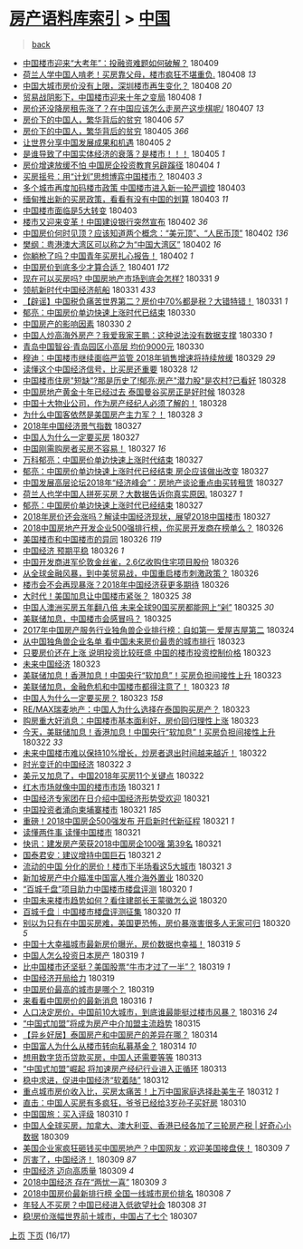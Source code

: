 [房产语料库索引](../../README.md)  > [中国](中国.md)
====
> [back](../README.md)

- [中国楼市迎来“大考年”：投融资难题如何破解？](http://jkwz.applinzi.com/ittc/7089919074698265610.html#%E4%B8%AD%E5%9B%BD%E6%A5%BC%E5%B8%82%E8%BF%8E%E6%9D%A5%E2%80%9C%E5%A4%A7%E8%80%83%E5%B9%B4%E2%80%9D%EF%BC%9A%E6%8A%95%E8%9E%8D%E8%B5%84%E9%9A%BE%E9%A2%98%E5%A6%82%E4%BD%95%E7%A0%B4%E8%A7%A3%EF%BC%9F) 180409  
- [荷兰人学中国人啃老！买房靠父母，楼市疯狂不堪重负.](http://jkwz.applinzi.com/ittc/7089557763997041670.html#%E8%8D%B7%E5%85%B0%E4%BA%BA%E5%AD%A6%E4%B8%AD%E5%9B%BD%E4%BA%BA%E5%95%83%E8%80%81%EF%BC%81%E4%B9%B0%E6%88%BF%E9%9D%A0%E7%88%B6%E6%AF%8D%EF%BC%8C%E6%A5%BC%E5%B8%82%E7%96%AF%E7%8B%82%E4%B8%8D%E5%A0%AA%E9%87%8D%E8%B4%9F.) 180408 *13* 
- [中国大城市房价没有上限，深圳楼市再生变化？](http://jkwz.applinzi.com/ittc/7089541379049128977.html#%E4%B8%AD%E5%9B%BD%E5%A4%A7%E5%9F%8E%E5%B8%82%E6%88%BF%E4%BB%B7%E6%B2%A1%E6%9C%89%E4%B8%8A%E9%99%90%EF%BC%8C%E6%B7%B1%E5%9C%B3%E6%A5%BC%E5%B8%82%E5%86%8D%E7%94%9F%E5%8F%98%E5%8C%96%EF%BC%9F) 180408 *20* 
- [贸易战阴影下，中国楼市迎来十年之变局](http://jkwz.applinzi.com/ittc/7089539915291558923.html#%E8%B4%B8%E6%98%93%E6%88%98%E9%98%B4%E5%BD%B1%E4%B8%8B%EF%BC%8C%E4%B8%AD%E5%9B%BD%E6%A5%BC%E5%B8%82%E8%BF%8E%E6%9D%A5%E5%8D%81%E5%B9%B4%E4%B9%8B%E5%8F%98%E5%B1%80) 180408 *1* 
- [房价还没降房租先涨了？在中国应该怎么走房产这步棋呢/](http://jkwz.applinzi.com/ittc/7089269792035046406.html#%E6%88%BF%E4%BB%B7%E8%BF%98%E6%B2%A1%E9%99%8D%E6%88%BF%E7%A7%9F%E5%85%88%E6%B6%A8%E4%BA%86%EF%BC%9F%E5%9C%A8%E4%B8%AD%E5%9B%BD%E5%BA%94%E8%AF%A5%E6%80%8E%E4%B9%88%E8%B5%B0%E6%88%BF%E4%BA%A7%E8%BF%99%E6%AD%A5%E6%A3%8B%E5%91%A2%2F) 180407 *13* 
- [房价下的中国人，繁华背后的贫穷](http://jkwz.applinzi.com/ittc/7088847398942278667.html#%E6%88%BF%E4%BB%B7%E4%B8%8B%E7%9A%84%E4%B8%AD%E5%9B%BD%E4%BA%BA%EF%BC%8C%E7%B9%81%E5%8D%8E%E8%83%8C%E5%90%8E%E7%9A%84%E8%B4%AB%E7%A9%B7) 180406 *57* 
- [房价下的中国人，繁华背后的贫穷](http://jkwz.applinzi.com/ittc/7088555035854373905.html#%E6%88%BF%E4%BB%B7%E4%B8%8B%E7%9A%84%E4%B8%AD%E5%9B%BD%E4%BA%BA%EF%BC%8C%E7%B9%81%E5%8D%8E%E8%83%8C%E5%90%8E%E7%9A%84%E8%B4%AB%E7%A9%B7) 180405 *366* 
- [让世界分享中国发展成果和机遇](http://jkwz.applinzi.com/ittc/7088552814295122951.html#%E8%AE%A9%E4%B8%96%E7%95%8C%E5%88%86%E4%BA%AB%E4%B8%AD%E5%9B%BD%E5%8F%91%E5%B1%95%E6%88%90%E6%9E%9C%E5%92%8C%E6%9C%BA%E9%81%87) 180405 *2* 
- [是谁导致了中国实体经济的衰落？是楼市！！！](http://jkwz.applinzi.com/ittc/7088459491928704016.html#%E6%98%AF%E8%B0%81%E5%AF%BC%E8%87%B4%E4%BA%86%E4%B8%AD%E5%9B%BD%E5%AE%9E%E4%BD%93%E7%BB%8F%E6%B5%8E%E7%9A%84%E8%A1%B0%E8%90%BD%EF%BC%9F%E6%98%AF%E6%A5%BC%E5%B8%82%EF%BC%81%EF%BC%81%EF%BC%81) 180405 *1* 
- [房价增速放缓不怕 中国房企投资教育另辟蹊径](http://jkwz.applinzi.com/ittc/7088134970440942598.html#%E6%88%BF%E4%BB%B7%E5%A2%9E%E9%80%9F%E6%94%BE%E7%BC%93%E4%B8%8D%E6%80%95+%E4%B8%AD%E5%9B%BD%E6%88%BF%E4%BC%81%E6%8A%95%E8%B5%84%E6%95%99%E8%82%B2%E5%8F%A6%E8%BE%9F%E8%B9%8A%E5%BE%84) 180404 *1* 
- [买房摇号：用“计划”思想博弈中国楼市？](http://jkwz.applinzi.com/ittc/7087823616697959441.html#%E4%B9%B0%E6%88%BF%E6%91%87%E5%8F%B7%EF%BC%9A%E7%94%A8%E2%80%9C%E8%AE%A1%E5%88%92%E2%80%9D%E6%80%9D%E6%83%B3%E5%8D%9A%E5%BC%88%E4%B8%AD%E5%9B%BD%E6%A5%BC%E5%B8%82%EF%BC%9F) 180403 *3* 
- [多个城市再度加码楼市政策 中国楼市进入新一轮严调控](http://jkwz.applinzi.com/ittc/7087694853788140560.html#%E5%A4%9A%E4%B8%AA%E5%9F%8E%E5%B8%82%E5%86%8D%E5%BA%A6%E5%8A%A0%E7%A0%81%E6%A5%BC%E5%B8%82%E6%94%BF%E7%AD%96+%E4%B8%AD%E5%9B%BD%E6%A5%BC%E5%B8%82%E8%BF%9B%E5%85%A5%E6%96%B0%E4%B8%80%E8%BD%AE%E4%B8%A5%E8%B0%83%E6%8E%A7) 180403  
- [缅甸推出新的买房政策，看看有没有中国的划算](http://jkwz.applinzi.com/ittc/7087678560594822154.html#%E7%BC%85%E7%94%B8%E6%8E%A8%E5%87%BA%E6%96%B0%E7%9A%84%E4%B9%B0%E6%88%BF%E6%94%BF%E7%AD%96%EF%BC%8C%E7%9C%8B%E7%9C%8B%E6%9C%89%E6%B2%A1%E6%9C%89%E4%B8%AD%E5%9B%BD%E7%9A%84%E5%88%92%E7%AE%97) 180403 *11* 
- [中国楼市面临是5大转变](http://jkwz.applinzi.com/ittc/7087668457279849488.html#%E4%B8%AD%E5%9B%BD%E6%A5%BC%E5%B8%82%E9%9D%A2%E4%B8%B4%E6%98%AF5%E5%A4%A7%E8%BD%AC%E5%8F%98) 180403  
- [楼市又迎来变革！中国建设银行突然宣布](http://jkwz.applinzi.com/ittc/7087490441627042827.html#%E6%A5%BC%E5%B8%82%E5%8F%88%E8%BF%8E%E6%9D%A5%E5%8F%98%E9%9D%A9%EF%BC%81%E4%B8%AD%E5%9B%BD%E5%BB%BA%E8%AE%BE%E9%93%B6%E8%A1%8C%E7%AA%81%E7%84%B6%E5%AE%A3%E5%B8%83) 180402 *36* 
- [中国房价何时见顶？应该知道两个概念：“美元顶”、“人民币顶”](http://jkwz.applinzi.com/ittc/7087415200905167883.html#%E4%B8%AD%E5%9B%BD%E6%88%BF%E4%BB%B7%E4%BD%95%E6%97%B6%E8%A7%81%E9%A1%B6%EF%BC%9F%E5%BA%94%E8%AF%A5%E7%9F%A5%E9%81%93%E4%B8%A4%E4%B8%AA%E6%A6%82%E5%BF%B5%EF%BC%9A%E2%80%9C%E7%BE%8E%E5%85%83%E9%A1%B6%E2%80%9D%E3%80%81%E2%80%9C%E4%BA%BA%E6%B0%91%E5%B8%81%E9%A1%B6%E2%80%9D) 180402 *136* 
- [樊纲：粤港澳大湾区可以称之为“中国大湾区”](http://jkwz.applinzi.com/ittc/7087283189087470608.html#%E6%A8%8A%E7%BA%B2%EF%BC%9A%E7%B2%A4%E6%B8%AF%E6%BE%B3%E5%A4%A7%E6%B9%BE%E5%8C%BA%E5%8F%AF%E4%BB%A5%E7%A7%B0%E4%B9%8B%E4%B8%BA%E2%80%9C%E4%B8%AD%E5%9B%BD%E5%A4%A7%E6%B9%BE%E5%8C%BA%E2%80%9D) 180402 *16* 
- [你躺枪了吗？中国青年买房扎心报告！](http://jkwz.applinzi.com/ittc/7087325536122831879.html#%E4%BD%A0%E8%BA%BA%E6%9E%AA%E4%BA%86%E5%90%97%EF%BC%9F%E4%B8%AD%E5%9B%BD%E9%9D%92%E5%B9%B4%E4%B9%B0%E6%88%BF%E6%89%8E%E5%BF%83%E6%8A%A5%E5%91%8A%EF%BC%81) 180402 *1* 
- [中国房价到底多少才算合适？](http://jkwz.applinzi.com/ittc/7086680983841801222.html#%E4%B8%AD%E5%9B%BD%E6%88%BF%E4%BB%B7%E5%88%B0%E5%BA%95%E5%A4%9A%E5%B0%91%E6%89%8D%E7%AE%97%E5%90%88%E9%80%82%EF%BC%9F) 180401 *172* 
- [现在可以买房吗? 中国房地产市场到底会怎样?](http://jkwz.applinzi.com/ittc/7086748365092291590.html#%E7%8E%B0%E5%9C%A8%E5%8F%AF%E4%BB%A5%E4%B9%B0%E6%88%BF%E5%90%97%3F+%E4%B8%AD%E5%9B%BD%E6%88%BF%E5%9C%B0%E4%BA%A7%E5%B8%82%E5%9C%BA%E5%88%B0%E5%BA%95%E4%BC%9A%E6%80%8E%E6%A0%B7%3F) 180331 *9* 
- [领航新时代中国经济航船](http://jkwz.applinzi.com/ittc/7086656245807449098.html#%E9%A2%86%E8%88%AA%E6%96%B0%E6%97%B6%E4%BB%A3%E4%B8%AD%E5%9B%BD%E7%BB%8F%E6%B5%8E%E8%88%AA%E8%88%B9) 180331 *433* 
- [【辟谣】中国税负痛苦世界第二？房价中70%都是税？大错特错！](http://jkwz.applinzi.com/ittc/7086622585548964871.html#%E3%80%90%E8%BE%9F%E8%B0%A3%E3%80%91%E4%B8%AD%E5%9B%BD%E7%A8%8E%E8%B4%9F%E7%97%9B%E8%8B%A6%E4%B8%96%E7%95%8C%E7%AC%AC%E4%BA%8C%EF%BC%9F%E6%88%BF%E4%BB%B7%E4%B8%AD70%25%E9%83%BD%E6%98%AF%E7%A8%8E%EF%BC%9F%E5%A4%A7%E9%94%99%E7%89%B9%E9%94%99%EF%BC%81) 180331 *1* 
- [郁亮：中国房价单边快速上涨时代已结束](http://jkwz.applinzi.com/ittc/7086401375049352203.html#%E9%83%81%E4%BA%AE%EF%BC%9A%E4%B8%AD%E5%9B%BD%E6%88%BF%E4%BB%B7%E5%8D%95%E8%BE%B9%E5%BF%AB%E9%80%9F%E4%B8%8A%E6%B6%A8%E6%97%B6%E4%BB%A3%E5%B7%B2%E7%BB%93%E6%9D%9F) 180330  
- [中国房产的影响因素](http://jkwz.applinzi.com/ittc/7086396791912399878.html#%E4%B8%AD%E5%9B%BD%E6%88%BF%E4%BA%A7%E7%9A%84%E5%BD%B1%E5%93%8D%E5%9B%A0%E7%B4%A0) 180330 *2* 
- [中国人炒高海外房产？我爱我家王鹏：这种说法没有数据支撑](http://jkwz.applinzi.com/ittc/7086270697360065546.html#%E4%B8%AD%E5%9B%BD%E4%BA%BA%E7%82%92%E9%AB%98%E6%B5%B7%E5%A4%96%E6%88%BF%E4%BA%A7%EF%BC%9F%E6%88%91%E7%88%B1%E6%88%91%E5%AE%B6%E7%8E%8B%E9%B9%8F%EF%BC%9A%E8%BF%99%E7%A7%8D%E8%AF%B4%E6%B3%95%E6%B2%A1%E6%9C%89%E6%95%B0%E6%8D%AE%E6%94%AF%E6%92%91) 180330 *1* 
- [青岛中国智谷·青岛园区小高层 均价9000元](http://jkwz.applinzi.com/ittc/7086221320650228742.html#%E9%9D%92%E5%B2%9B%E4%B8%AD%E5%9B%BD%E6%99%BA%E8%B0%B7%C2%B7%E9%9D%92%E5%B2%9B%E5%9B%AD%E5%8C%BA%E5%B0%8F%E9%AB%98%E5%B1%82+%E5%9D%87%E4%BB%B79000%E5%85%83) 180330  
- [穆迪：中国楼市继续面临严监管 2018年销售增速将持续放缓](http://jkwz.applinzi.com/ittc/7085919537373643793.html#%E7%A9%86%E8%BF%AA%EF%BC%9A%E4%B8%AD%E5%9B%BD%E6%A5%BC%E5%B8%82%E7%BB%A7%E7%BB%AD%E9%9D%A2%E4%B8%B4%E4%B8%A5%E7%9B%91%E7%AE%A1+2018%E5%B9%B4%E9%94%80%E5%94%AE%E5%A2%9E%E9%80%9F%E5%B0%86%E6%8C%81%E7%BB%AD%E6%94%BE%E7%BC%93) 180329 *29* 
- [读懂这个中国经济信号，比买房还重要](http://jkwz.applinzi.com/ittc/7085582634753459207.html#%E8%AF%BB%E6%87%82%E8%BF%99%E4%B8%AA%E4%B8%AD%E5%9B%BD%E7%BB%8F%E6%B5%8E%E4%BF%A1%E5%8F%B7%EF%BC%8C%E6%AF%94%E4%B9%B0%E6%88%BF%E8%BF%98%E9%87%8D%E8%A6%81) 180328 *12* 
- [中国楼市住房&quot;短缺&quot;?那是历史了!郁亮:房产&quot;潜力股&quot;是农村?已看好](http://jkwz.applinzi.com/ittc/7085581610064020487.html#%E4%B8%AD%E5%9B%BD%E6%A5%BC%E5%B8%82%E4%BD%8F%E6%88%BF%26quot%3B%E7%9F%AD%E7%BC%BA%26quot%3B%3F%E9%82%A3%E6%98%AF%E5%8E%86%E5%8F%B2%E4%BA%86%21%E9%83%81%E4%BA%AE%3A%E6%88%BF%E4%BA%A7%26quot%3B%E6%BD%9C%E5%8A%9B%E8%82%A1%26quot%3B%E6%98%AF%E5%86%9C%E6%9D%91%3F%E5%B7%B2%E7%9C%8B%E5%A5%BD) 180328  
- [中国房地产黄金十年已经过去 泰国曼谷买房正是好时候](http://jkwz.applinzi.com/ittc/7085537095072613392.html#%E4%B8%AD%E5%9B%BD%E6%88%BF%E5%9C%B0%E4%BA%A7%E9%BB%84%E9%87%91%E5%8D%81%E5%B9%B4%E5%B7%B2%E7%BB%8F%E8%BF%87%E5%8E%BB+%E6%B3%B0%E5%9B%BD%E6%9B%BC%E8%B0%B7%E4%B9%B0%E6%88%BF%E6%AD%A3%E6%98%AF%E5%A5%BD%E6%97%B6%E5%80%99) 180328  
- [中国十大物业公司，作为房产经纪人必须了解的！](http://jkwz.applinzi.com/ittc/7085528455435518992.html#%E4%B8%AD%E5%9B%BD%E5%8D%81%E5%A4%A7%E7%89%A9%E4%B8%9A%E5%85%AC%E5%8F%B8%EF%BC%8C%E4%BD%9C%E4%B8%BA%E6%88%BF%E4%BA%A7%E7%BB%8F%E7%BA%AA%E4%BA%BA%E5%BF%85%E9%A1%BB%E4%BA%86%E8%A7%A3%E7%9A%84%EF%BC%81) 180328  
- [为什么中国客依然是美国房产主力军？！](http://jkwz.applinzi.com/ittc/7085263367013139473.html#%E4%B8%BA%E4%BB%80%E4%B9%88%E4%B8%AD%E5%9B%BD%E5%AE%A2%E4%BE%9D%E7%84%B6%E6%98%AF%E7%BE%8E%E5%9B%BD%E6%88%BF%E4%BA%A7%E4%B8%BB%E5%8A%9B%E5%86%9B%EF%BC%9F%EF%BC%81) 180328 *3* 
- [2018年中国经济景气指数](http://jkwz.applinzi.com/ittc/7085246024400765962.html#2018%E5%B9%B4%E4%B8%AD%E5%9B%BD%E7%BB%8F%E6%B5%8E%E6%99%AF%E6%B0%94%E6%8C%87%E6%95%B0) 180327  
- [中国人为什么一定要买房](http://jkwz.applinzi.com/ittc/7085199495875003402.html#%E4%B8%AD%E5%9B%BD%E4%BA%BA%E4%B8%BA%E4%BB%80%E4%B9%88%E4%B8%80%E5%AE%9A%E8%A6%81%E4%B9%B0%E6%88%BF) 180327  
- [中国刚需购房者买房不容易！](http://jkwz.applinzi.com/ittc/7085191899101266960.html#%E4%B8%AD%E5%9B%BD%E5%88%9A%E9%9C%80%E8%B4%AD%E6%88%BF%E8%80%85%E4%B9%B0%E6%88%BF%E4%B8%8D%E5%AE%B9%E6%98%93%EF%BC%81) 180327 *16* 
- [万科郁亮：中国房价单边快速上涨时代结束](http://jkwz.applinzi.com/ittc/7085151166088610823.html#%E4%B8%87%E7%A7%91%E9%83%81%E4%BA%AE%EF%BC%9A%E4%B8%AD%E5%9B%BD%E6%88%BF%E4%BB%B7%E5%8D%95%E8%BE%B9%E5%BF%AB%E9%80%9F%E4%B8%8A%E6%B6%A8%E6%97%B6%E4%BB%A3%E7%BB%93%E6%9D%9F) 180327  
- [郁亮：中国房价单边快速上涨时代已经结束 房企应该做出改变](http://jkwz.applinzi.com/ittc/7085122252083561489.html#%E9%83%81%E4%BA%AE%EF%BC%9A%E4%B8%AD%E5%9B%BD%E6%88%BF%E4%BB%B7%E5%8D%95%E8%BE%B9%E5%BF%AB%E9%80%9F%E4%B8%8A%E6%B6%A8%E6%97%B6%E4%BB%A3%E5%B7%B2%E7%BB%8F%E7%BB%93%E6%9D%9F+%E6%88%BF%E4%BC%81%E5%BA%94%E8%AF%A5%E5%81%9A%E5%87%BA%E6%94%B9%E5%8F%98) 180327  
- [中国发展高层论坛2018年“经济峰会”：房地产谈论重点由买转租赁](http://jkwz.applinzi.com/ittc/7085117042669913099.html#%E4%B8%AD%E5%9B%BD%E5%8F%91%E5%B1%95%E9%AB%98%E5%B1%82%E8%AE%BA%E5%9D%9B2018%E5%B9%B4%E2%80%9C%E7%BB%8F%E6%B5%8E%E5%B3%B0%E4%BC%9A%E2%80%9D%EF%BC%9A%E6%88%BF%E5%9C%B0%E4%BA%A7%E8%B0%88%E8%AE%BA%E9%87%8D%E7%82%B9%E7%94%B1%E4%B9%B0%E8%BD%AC%E7%A7%9F%E8%B5%81) 180327  
- [荷兰人也学中国人拼死买房？大数据告诉你真实原因.](http://jkwz.applinzi.com/ittc/7085102987666261003.html#%E8%8D%B7%E5%85%B0%E4%BA%BA%E4%B9%9F%E5%AD%A6%E4%B8%AD%E5%9B%BD%E4%BA%BA%E6%8B%BC%E6%AD%BB%E4%B9%B0%E6%88%BF%EF%BC%9F%E5%A4%A7%E6%95%B0%E6%8D%AE%E5%91%8A%E8%AF%89%E4%BD%A0%E7%9C%9F%E5%AE%9E%E5%8E%9F%E5%9B%A0.) 180327 *1* 
- [郁亮：中国房价单边快速上涨时代已经结束](http://jkwz.applinzi.com/ittc/7085100627292324874.html#%E9%83%81%E4%BA%AE%EF%BC%9A%E4%B8%AD%E5%9B%BD%E6%88%BF%E4%BB%B7%E5%8D%95%E8%BE%B9%E5%BF%AB%E9%80%9F%E4%B8%8A%E6%B6%A8%E6%97%B6%E4%BB%A3%E5%B7%B2%E7%BB%8F%E7%BB%93%E6%9D%9F) 180327  
- [2018年房价还会涨吗？解读中国经济现状，展望2018中国楼市](http://jkwz.applinzi.com/ittc/7085084973659063307.html#2018%E5%B9%B4%E6%88%BF%E4%BB%B7%E8%BF%98%E4%BC%9A%E6%B6%A8%E5%90%97%EF%BC%9F%E8%A7%A3%E8%AF%BB%E4%B8%AD%E5%9B%BD%E7%BB%8F%E6%B5%8E%E7%8E%B0%E7%8A%B6%EF%BC%8C%E5%B1%95%E6%9C%9B2018%E4%B8%AD%E5%9B%BD%E6%A5%BC%E5%B8%82) 180327  
- [2018中国房地产开发企业500强排行榜，你买房开发商在榜单么？](http://jkwz.applinzi.com/ittc/7084789229152633866.html#2018%E4%B8%AD%E5%9B%BD%E6%88%BF%E5%9C%B0%E4%BA%A7%E5%BC%80%E5%8F%91%E4%BC%81%E4%B8%9A500%E5%BC%BA%E6%8E%92%E8%A1%8C%E6%A6%9C%EF%BC%8C%E4%BD%A0%E4%B9%B0%E6%88%BF%E5%BC%80%E5%8F%91%E5%95%86%E5%9C%A8%E6%A6%9C%E5%8D%95%E4%B9%88%EF%BC%9F) 180326  
- [美国楼市和中国楼市的异同](http://jkwz.applinzi.com/ittc/7084751456303580167.html#%E7%BE%8E%E5%9B%BD%E6%A5%BC%E5%B8%82%E5%92%8C%E4%B8%AD%E5%9B%BD%E6%A5%BC%E5%B8%82%E7%9A%84%E5%BC%82%E5%90%8C) 180326 *119* 
- [中国经济 预期平稳](http://jkwz.applinzi.com/ittc/7084749505142719498.html#%E4%B8%AD%E5%9B%BD%E7%BB%8F%E6%B5%8E+%E9%A2%84%E6%9C%9F%E5%B9%B3%E7%A8%B3) 180326 *1* 
- [中国开发商进军伦敦金丝雀，2.6亿收购住宅项目股份](http://jkwz.applinzi.com/ittc/7084723951878276103.html#%E4%B8%AD%E5%9B%BD%E5%BC%80%E5%8F%91%E5%95%86%E8%BF%9B%E5%86%9B%E4%BC%A6%E6%95%A6%E9%87%91%E4%B8%9D%E9%9B%80%EF%BC%8C2.6%E4%BA%BF%E6%94%B6%E8%B4%AD%E4%BD%8F%E5%AE%85%E9%A1%B9%E7%9B%AE%E8%82%A1%E4%BB%BD) 180326  
- [从全球金融风暴，到中美贸易战，中国重启楼市刺激政策？](http://jkwz.applinzi.com/ittc/7084722841369183238.html#%E4%BB%8E%E5%85%A8%E7%90%83%E9%87%91%E8%9E%8D%E9%A3%8E%E6%9A%B4%EF%BC%8C%E5%88%B0%E4%B8%AD%E7%BE%8E%E8%B4%B8%E6%98%93%E6%88%98%EF%BC%8C%E4%B8%AD%E5%9B%BD%E9%87%8D%E5%90%AF%E6%A5%BC%E5%B8%82%E5%88%BA%E6%BF%80%E6%94%BF%E7%AD%96%EF%BC%9F) 180326  
- [楼市会不会再现暴涨？2018年中国经济获更多期待](http://jkwz.applinzi.com/ittc/7084695630356415505.html#%E6%A5%BC%E5%B8%82%E4%BC%9A%E4%B8%8D%E4%BC%9A%E5%86%8D%E7%8E%B0%E6%9A%B4%E6%B6%A8%EF%BC%9F2018%E5%B9%B4%E4%B8%AD%E5%9B%BD%E7%BB%8F%E6%B5%8E%E8%8E%B7%E6%9B%B4%E5%A4%9A%E6%9C%9F%E5%BE%85) 180326  
- [大时代！美国加息让中国楼市紧张？](http://jkwz.applinzi.com/ittc/7084378960698016775.html#%E5%A4%A7%E6%97%B6%E4%BB%A3%EF%BC%81%E7%BE%8E%E5%9B%BD%E5%8A%A0%E6%81%AF%E8%AE%A9%E4%B8%AD%E5%9B%BD%E6%A5%BC%E5%B8%82%E7%B4%A7%E5%BC%A0%EF%BC%9F) 180325 *38* 
- [中国人澳洲买房五年翻八倍 未来全球90国买房都能网上“剁”](http://jkwz.applinzi.com/ittc/7084369956575904778.html#%E4%B8%AD%E5%9B%BD%E4%BA%BA%E6%BE%B3%E6%B4%B2%E4%B9%B0%E6%88%BF%E4%BA%94%E5%B9%B4%E7%BF%BB%E5%85%AB%E5%80%8D+%E6%9C%AA%E6%9D%A5%E5%85%A8%E7%90%8390%E5%9B%BD%E4%B9%B0%E6%88%BF%E9%83%BD%E8%83%BD%E7%BD%91%E4%B8%8A%E2%80%9C%E5%89%81%E2%80%9D) 180325 *30* 
- [美联储加息，中国楼市会感冒吗？](http://jkwz.applinzi.com/ittc/7084354999373267979.html#%E7%BE%8E%E8%81%94%E5%82%A8%E5%8A%A0%E6%81%AF%EF%BC%8C%E4%B8%AD%E5%9B%BD%E6%A5%BC%E5%B8%82%E4%BC%9A%E6%84%9F%E5%86%92%E5%90%97%EF%BC%9F) 180325  
- [2017年中国房产服务行业独角兽企业排行榜：自如第一 爱屋吉屋第二](http://jkwz.applinzi.com/ittc/7083987845402592272.html#2017%E5%B9%B4%E4%B8%AD%E5%9B%BD%E6%88%BF%E4%BA%A7%E6%9C%8D%E5%8A%A1%E8%A1%8C%E4%B8%9A%E7%8B%AC%E8%A7%92%E5%85%BD%E4%BC%81%E4%B8%9A%E6%8E%92%E8%A1%8C%E6%A6%9C%EF%BC%9A%E8%87%AA%E5%A6%82%E7%AC%AC%E4%B8%80+%E7%88%B1%E5%B1%8B%E5%90%89%E5%B1%8B%E7%AC%AC%E4%BA%8C) 180324  
- [从中国独角兽企业名单 看中国未来房价最贵的城市排行](http://jkwz.applinzi.com/ittc/7083807741900751888.html#%E4%BB%8E%E4%B8%AD%E5%9B%BD%E7%8B%AC%E8%A7%92%E5%85%BD%E4%BC%81%E4%B8%9A%E5%90%8D%E5%8D%95+%E7%9C%8B%E4%B8%AD%E5%9B%BD%E6%9C%AA%E6%9D%A5%E6%88%BF%E4%BB%B7%E6%9C%80%E8%B4%B5%E7%9A%84%E5%9F%8E%E5%B8%82%E6%8E%92%E8%A1%8C) 180323  
- [只要房价还在上涨 说明投资比较旺盛 中国的楼市投资控制价格](http://jkwz.applinzi.com/ittc/7083700794039993354.html#%E5%8F%AA%E8%A6%81%E6%88%BF%E4%BB%B7%E8%BF%98%E5%9C%A8%E4%B8%8A%E6%B6%A8+%E8%AF%B4%E6%98%8E%E6%8A%95%E8%B5%84%E6%AF%94%E8%BE%83%E6%97%BA%E7%9B%9B+%E4%B8%AD%E5%9B%BD%E7%9A%84%E6%A5%BC%E5%B8%82%E6%8A%95%E8%B5%84%E6%8E%A7%E5%88%B6%E4%BB%B7%E6%A0%BC) 180323  
- [未来中国经济](http://jkwz.applinzi.com/ittc/7083736778127442954.html#%E6%9C%AA%E6%9D%A5%E4%B8%AD%E5%9B%BD%E7%BB%8F%E6%B5%8E) 180323  
- [美联储加息！香港加息！中国央行“软加息”！买房负担间接性上升](http://jkwz.applinzi.com/ittc/7083716365200655376.html#%E7%BE%8E%E8%81%94%E5%82%A8%E5%8A%A0%E6%81%AF%EF%BC%81%E9%A6%99%E6%B8%AF%E5%8A%A0%E6%81%AF%EF%BC%81%E4%B8%AD%E5%9B%BD%E5%A4%AE%E8%A1%8C%E2%80%9C%E8%BD%AF%E5%8A%A0%E6%81%AF%E2%80%9D%EF%BC%81%E4%B9%B0%E6%88%BF%E8%B4%9F%E6%8B%85%E9%97%B4%E6%8E%A5%E6%80%A7%E4%B8%8A%E5%8D%87) 180323  
- [美联储加息，金融危机和中国楼市都得注意了！](http://jkwz.applinzi.com/ittc/7083665281878852615.html#%E7%BE%8E%E8%81%94%E5%82%A8%E5%8A%A0%E6%81%AF%EF%BC%8C%E9%87%91%E8%9E%8D%E5%8D%B1%E6%9C%BA%E5%92%8C%E4%B8%AD%E5%9B%BD%E6%A5%BC%E5%B8%82%E9%83%BD%E5%BE%97%E6%B3%A8%E6%84%8F%E4%BA%86%EF%BC%81) 180323 *18* 
- [中国人为什么一定要买房？](http://jkwz.applinzi.com/ittc/7083661753647105034.html#%E4%B8%AD%E5%9B%BD%E4%BA%BA%E4%B8%BA%E4%BB%80%E4%B9%88%E4%B8%80%E5%AE%9A%E8%A6%81%E4%B9%B0%E6%88%BF%EF%BC%9F) 180323 *158* 
- [RE/MAX瑞麦地产：中国人为什么选择在泰国购买房产？](http://jkwz.applinzi.com/ittc/7083627741746562055.html#RE%2FMAX%E7%91%9E%E9%BA%A6%E5%9C%B0%E4%BA%A7%EF%BC%9A%E4%B8%AD%E5%9B%BD%E4%BA%BA%E4%B8%BA%E4%BB%80%E4%B9%88%E9%80%89%E6%8B%A9%E5%9C%A8%E6%B3%B0%E5%9B%BD%E8%B4%AD%E4%B9%B0%E6%88%BF%E4%BA%A7%EF%BC%9F) 180323  
- [购房重大好消息：中国楼市基本面利好，房价回归理性上涨](http://jkwz.applinzi.com/ittc/7083619153238033418.html#%E8%B4%AD%E6%88%BF%E9%87%8D%E5%A4%A7%E5%A5%BD%E6%B6%88%E6%81%AF%EF%BC%9A%E4%B8%AD%E5%9B%BD%E6%A5%BC%E5%B8%82%E5%9F%BA%E6%9C%AC%E9%9D%A2%E5%88%A9%E5%A5%BD%EF%BC%8C%E6%88%BF%E4%BB%B7%E5%9B%9E%E5%BD%92%E7%90%86%E6%80%A7%E4%B8%8A%E6%B6%A8) 180323  
- [今天，美联储加息！香港加息！中国央行“软加息”！买房负担间接性上升](http://jkwz.applinzi.com/ittc/7083422998772319243.html#%E4%BB%8A%E5%A4%A9%EF%BC%8C%E7%BE%8E%E8%81%94%E5%82%A8%E5%8A%A0%E6%81%AF%EF%BC%81%E9%A6%99%E6%B8%AF%E5%8A%A0%E6%81%AF%EF%BC%81%E4%B8%AD%E5%9B%BD%E5%A4%AE%E8%A1%8C%E2%80%9C%E8%BD%AF%E5%8A%A0%E6%81%AF%E2%80%9D%EF%BC%81%E4%B9%B0%E6%88%BF%E8%B4%9F%E6%8B%85%E9%97%B4%E6%8E%A5%E6%80%A7%E4%B8%8A%E5%8D%87) 180322 *33* 
- [未来中国楼市难以保持10%增长，炒房者退出时间越来越近！](http://jkwz.applinzi.com/ittc/7083313046862955537.html#%E6%9C%AA%E6%9D%A5%E4%B8%AD%E5%9B%BD%E6%A5%BC%E5%B8%82%E9%9A%BE%E4%BB%A5%E4%BF%9D%E6%8C%8110%25%E5%A2%9E%E9%95%BF%EF%BC%8C%E7%82%92%E6%88%BF%E8%80%85%E9%80%80%E5%87%BA%E6%97%B6%E9%97%B4%E8%B6%8A%E6%9D%A5%E8%B6%8A%E8%BF%91%EF%BC%81) 180322  
- [时光变迁的中国经济](http://jkwz.applinzi.com/ittc/7083347845191304202.html#%E6%97%B6%E5%85%89%E5%8F%98%E8%BF%81%E7%9A%84%E4%B8%AD%E5%9B%BD%E7%BB%8F%E6%B5%8E) 180322 *3* 
- [美元又加息了，中国2018年买房11个关键点](http://jkwz.applinzi.com/ittc/7083240440205935626.html#%E7%BE%8E%E5%85%83%E5%8F%88%E5%8A%A0%E6%81%AF%E4%BA%86%EF%BC%8C%E4%B8%AD%E5%9B%BD2018%E5%B9%B4%E4%B9%B0%E6%88%BF11%E4%B8%AA%E5%85%B3%E9%94%AE%E7%82%B9) 180322  
- [红木市场就像中国的楼市市场](http://jkwz.applinzi.com/ittc/7082966521284658182.html#%E7%BA%A2%E6%9C%A8%E5%B8%82%E5%9C%BA%E5%B0%B1%E5%83%8F%E4%B8%AD%E5%9B%BD%E7%9A%84%E6%A5%BC%E5%B8%82%E5%B8%82%E5%9C%BA) 180321 *1* 
- [中国经济专家团在日介绍中国经济形势受欢迎](http://jkwz.applinzi.com/ittc/7082959319069099025.html#%E4%B8%AD%E5%9B%BD%E7%BB%8F%E6%B5%8E%E4%B8%93%E5%AE%B6%E5%9B%A2%E5%9C%A8%E6%97%A5%E4%BB%8B%E7%BB%8D%E4%B8%AD%E5%9B%BD%E7%BB%8F%E6%B5%8E%E5%BD%A2%E5%8A%BF%E5%8F%97%E6%AC%A2%E8%BF%8E) 180321  
- [中国投资者涌向柬埔寨楼市](http://jkwz.applinzi.com/ittc/7082945550741931024.html#%E4%B8%AD%E5%9B%BD%E6%8A%95%E8%B5%84%E8%80%85%E6%B6%8C%E5%90%91%E6%9F%AC%E5%9F%94%E5%AF%A8%E6%A5%BC%E5%B8%82) 180321 *185* 
- [重磅！2018中国房企500强发布 开启新时代新征程](http://jkwz.applinzi.com/ittc/7082937088402261003.html#%E9%87%8D%E7%A3%85%EF%BC%812018%E4%B8%AD%E5%9B%BD%E6%88%BF%E4%BC%81500%E5%BC%BA%E5%8F%91%E5%B8%83+%E5%BC%80%E5%90%AF%E6%96%B0%E6%97%B6%E4%BB%A3%E6%96%B0%E5%BE%81%E7%A8%8B) 180321 *1* 
- [读懂两件事 读懂中国楼市](http://jkwz.applinzi.com/ittc/7082913653173257222.html#%E8%AF%BB%E6%87%82%E4%B8%A4%E4%BB%B6%E4%BA%8B+%E8%AF%BB%E6%87%82%E4%B8%AD%E5%9B%BD%E6%A5%BC%E5%B8%82) 180321  
- [快讯：建发房产荣获2018中国房企100强 第39名](http://jkwz.applinzi.com/ittc/7082893885938598918.html#%E5%BF%AB%E8%AE%AF%EF%BC%9A%E5%BB%BA%E5%8F%91%E6%88%BF%E4%BA%A7%E8%8D%A3%E8%8E%B72018%E4%B8%AD%E5%9B%BD%E6%88%BF%E4%BC%81100%E5%BC%BA+%E7%AC%AC39%E5%90%8D) 180321  
- [国泰君安：建议增持中国巨石](http://jkwz.applinzi.com/ittc/7082861280375604240.html#%E5%9B%BD%E6%B3%B0%E5%90%9B%E5%AE%89%EF%BC%9A%E5%BB%BA%E8%AE%AE%E5%A2%9E%E6%8C%81%E4%B8%AD%E5%9B%BD%E5%B7%A8%E7%9F%B3) 180321 *2* 
- [流动的中国 分化的房价！楼市下半场看这5大城市](http://jkwz.applinzi.com/ittc/7082838292649477130.html#%E6%B5%81%E5%8A%A8%E7%9A%84%E4%B8%AD%E5%9B%BD+%E5%88%86%E5%8C%96%E7%9A%84%E6%88%BF%E4%BB%B7%EF%BC%81%E6%A5%BC%E5%B8%82%E4%B8%8B%E5%8D%8A%E5%9C%BA%E7%9C%8B%E8%BF%995%E5%A4%A7%E5%9F%8E%E5%B8%82) 180321 *3* 
- [新加坡房产中介瞄准中国富人推介海外置业](http://jkwz.applinzi.com/ittc/7082633940622115847.html#%E6%96%B0%E5%8A%A0%E5%9D%A1%E6%88%BF%E4%BA%A7%E4%B8%AD%E4%BB%8B%E7%9E%84%E5%87%86%E4%B8%AD%E5%9B%BD%E5%AF%8C%E4%BA%BA%E6%8E%A8%E4%BB%8B%E6%B5%B7%E5%A4%96%E7%BD%AE%E4%B8%9A) 180320  
- [“百城千盘”项目助力中国楼市楼盘评测](http://jkwz.applinzi.com/ittc/7082602688783320080.html#%E2%80%9C%E7%99%BE%E5%9F%8E%E5%8D%83%E7%9B%98%E2%80%9D%E9%A1%B9%E7%9B%AE%E5%8A%A9%E5%8A%9B%E4%B8%AD%E5%9B%BD%E6%A5%BC%E5%B8%82%E6%A5%BC%E7%9B%98%E8%AF%84%E6%B5%8B) 180320 *1* 
- [中国未来楼市趋势如何？看住建部长王蒙徽怎么说](http://jkwz.applinzi.com/ittc/7082591566835483659.html#%E4%B8%AD%E5%9B%BD%E6%9C%AA%E6%9D%A5%E6%A5%BC%E5%B8%82%E8%B6%8B%E5%8A%BF%E5%A6%82%E4%BD%95%EF%BC%9F%E7%9C%8B%E4%BD%8F%E5%BB%BA%E9%83%A8%E9%95%BF%E7%8E%8B%E8%92%99%E5%BE%BD%E6%80%8E%E4%B9%88%E8%AF%B4) 180320  
- [百城千盘｜中国楼市楼盘评测征集](http://jkwz.applinzi.com/ittc/7082558249096446993.html#%E7%99%BE%E5%9F%8E%E5%8D%83%E7%9B%98%EF%BD%9C%E4%B8%AD%E5%9B%BD%E6%A5%BC%E5%B8%82%E6%A5%BC%E7%9B%98%E8%AF%84%E6%B5%8B%E5%BE%81%E9%9B%86) 180320 *11* 
- [别以为只有在中国买房难，美国更恐怖，房价暴涨害很多人无家可归](http://jkwz.applinzi.com/ittc/7082511174363251718.html#%E5%88%AB%E4%BB%A5%E4%B8%BA%E5%8F%AA%E6%9C%89%E5%9C%A8%E4%B8%AD%E5%9B%BD%E4%B9%B0%E6%88%BF%E9%9A%BE%EF%BC%8C%E7%BE%8E%E5%9B%BD%E6%9B%B4%E6%81%90%E6%80%96%EF%BC%8C%E6%88%BF%E4%BB%B7%E6%9A%B4%E6%B6%A8%E5%AE%B3%E5%BE%88%E5%A4%9A%E4%BA%BA%E6%97%A0%E5%AE%B6%E5%8F%AF%E5%BD%92) 180320 *5* 
- [中国十大幸福城市最新房价曝光，房价数据也幸福！](http://jkwz.applinzi.com/ittc/7082211274664707079.html#%E4%B8%AD%E5%9B%BD%E5%8D%81%E5%A4%A7%E5%B9%B8%E7%A6%8F%E5%9F%8E%E5%B8%82%E6%9C%80%E6%96%B0%E6%88%BF%E4%BB%B7%E6%9B%9D%E5%85%89%EF%BC%8C%E6%88%BF%E4%BB%B7%E6%95%B0%E6%8D%AE%E4%B9%9F%E5%B9%B8%E7%A6%8F%EF%BC%81) 180319 *5* 
- [中国人怎么投资日本房产](http://jkwz.applinzi.com/ittc/7082198255742223371.html#%E4%B8%AD%E5%9B%BD%E4%BA%BA%E6%80%8E%E4%B9%88%E6%8A%95%E8%B5%84%E6%97%A5%E6%9C%AC%E6%88%BF%E4%BA%A7) 180319 *1* 
- [比中国楼市还坚挺？美国股票“牛市才过了一半”？](http://jkwz.applinzi.com/ittc/7082126797842154503.html#%E6%AF%94%E4%B8%AD%E5%9B%BD%E6%A5%BC%E5%B8%82%E8%BF%98%E5%9D%9A%E6%8C%BA%EF%BC%9F%E7%BE%8E%E5%9B%BD%E8%82%A1%E7%A5%A8%E2%80%9C%E7%89%9B%E5%B8%82%E6%89%8D%E8%BF%87%E4%BA%86%E4%B8%80%E5%8D%8A%E2%80%9D%EF%BC%9F) 180319 *1* 
- [中国经济开局给力](http://jkwz.applinzi.com/ittc/7082110454120055818.html#%E4%B8%AD%E5%9B%BD%E7%BB%8F%E6%B5%8E%E5%BC%80%E5%B1%80%E7%BB%99%E5%8A%9B) 180319  
- [中国房价最高的城市是哪个？](http://jkwz.applinzi.com/ittc/7082089465533432849.html#%E4%B8%AD%E5%9B%BD%E6%88%BF%E4%BB%B7%E6%9C%80%E9%AB%98%E7%9A%84%E5%9F%8E%E5%B8%82%E6%98%AF%E5%93%AA%E4%B8%AA%EF%BC%9F) 180319  
- [来看看中国房价的最新消息](http://jkwz.applinzi.com/ittc/7081202841710756880.html#%E6%9D%A5%E7%9C%8B%E7%9C%8B%E4%B8%AD%E5%9B%BD%E6%88%BF%E4%BB%B7%E7%9A%84%E6%9C%80%E6%96%B0%E6%B6%88%E6%81%AF) 180316 *1* 
- [人口决定房价，中国前10大城市，到底谁最能挺过楼市风暴？](http://jkwz.applinzi.com/ittc/7080991997165044746.html#%E4%BA%BA%E5%8F%A3%E5%86%B3%E5%AE%9A%E6%88%BF%E4%BB%B7%EF%BC%8C%E4%B8%AD%E5%9B%BD%E5%89%8D10%E5%A4%A7%E5%9F%8E%E5%B8%82%EF%BC%8C%E5%88%B0%E5%BA%95%E8%B0%81%E6%9C%80%E8%83%BD%E6%8C%BA%E8%BF%87%E6%A5%BC%E5%B8%82%E9%A3%8E%E6%9A%B4%EF%BC%9F) 180316 *24* 
- [“中国式加盟”将成为房产中介加盟主流趋势](http://jkwz.applinzi.com/ittc/7080614754702066705.html#%E2%80%9C%E4%B8%AD%E5%9B%BD%E5%BC%8F%E5%8A%A0%E7%9B%9F%E2%80%9D%E5%B0%86%E6%88%90%E4%B8%BA%E6%88%BF%E4%BA%A7%E4%B8%AD%E4%BB%8B%E5%8A%A0%E7%9B%9F%E4%B8%BB%E6%B5%81%E8%B6%8B%E5%8A%BF) 180315  
- [【异乡好居】泰国房产和中国房产的差异在哪？](http://jkwz.applinzi.com/ittc/7080282817693221898.html#%E3%80%90%E5%BC%82%E4%B9%A1%E5%A5%BD%E5%B1%85%E3%80%91%E6%B3%B0%E5%9B%BD%E6%88%BF%E4%BA%A7%E5%92%8C%E4%B8%AD%E5%9B%BD%E6%88%BF%E4%BA%A7%E7%9A%84%E5%B7%AE%E5%BC%82%E5%9C%A8%E5%93%AA%EF%BC%9F) 180314  
- [中国富人为什么从楼市转向私募基金？](http://jkwz.applinzi.com/ittc/7080163374380090375.html#%E4%B8%AD%E5%9B%BD%E5%AF%8C%E4%BA%BA%E4%B8%BA%E4%BB%80%E4%B9%88%E4%BB%8E%E6%A5%BC%E5%B8%82%E8%BD%AC%E5%90%91%E7%A7%81%E5%8B%9F%E5%9F%BA%E9%87%91%EF%BC%9F) 180314 *10* 
- [想用数字货币贷款买房，中国人还需要等等](http://jkwz.applinzi.com/ittc/7079970939184088081.html#%E6%83%B3%E7%94%A8%E6%95%B0%E5%AD%97%E8%B4%A7%E5%B8%81%E8%B4%B7%E6%AC%BE%E4%B9%B0%E6%88%BF%EF%BC%8C%E4%B8%AD%E5%9B%BD%E4%BA%BA%E8%BF%98%E9%9C%80%E8%A6%81%E7%AD%89%E7%AD%89) 180313  
- [“中国式加盟”崛起 将加速房产经纪行业进入正循环](http://jkwz.applinzi.com/ittc/7079912825084707851.html#%E2%80%9C%E4%B8%AD%E5%9B%BD%E5%BC%8F%E5%8A%A0%E7%9B%9F%E2%80%9D%E5%B4%9B%E8%B5%B7+%E5%B0%86%E5%8A%A0%E9%80%9F%E6%88%BF%E4%BA%A7%E7%BB%8F%E7%BA%AA%E8%A1%8C%E4%B8%9A%E8%BF%9B%E5%85%A5%E6%AD%A3%E5%BE%AA%E7%8E%AF) 180313  
- [稳中求进，促进中国经济“软着陆”](http://jkwz.applinzi.com/ittc/7079646710576186379.html#%E7%A8%B3%E4%B8%AD%E6%B1%82%E8%BF%9B%EF%BC%8C%E4%BF%83%E8%BF%9B%E4%B8%AD%E5%9B%BD%E7%BB%8F%E6%B5%8E%E2%80%9C%E8%BD%AF%E7%9D%80%E9%99%86%E2%80%9D) 180312  
- [重点城市房价收入比，买房太痛苦！上万中国家庭选择赴美生子](http://jkwz.applinzi.com/ittc/7079604818463425547.html#%E9%87%8D%E7%82%B9%E5%9F%8E%E5%B8%82%E6%88%BF%E4%BB%B7%E6%94%B6%E5%85%A5%E6%AF%94%EF%BC%8C%E4%B9%B0%E6%88%BF%E5%A4%AA%E7%97%9B%E8%8B%A6%EF%BC%81%E4%B8%8A%E4%B8%87%E4%B8%AD%E5%9B%BD%E5%AE%B6%E5%BA%AD%E9%80%89%E6%8B%A9%E8%B5%B4%E7%BE%8E%E7%94%9F%E5%AD%90) 180312 *1* 
- [直击：中国人买房有多疯狂，爷爷已经给3岁孙子买好房](http://jkwz.applinzi.com/ittc/7073941423693235217.html#%E7%9B%B4%E5%87%BB%EF%BC%9A%E4%B8%AD%E5%9B%BD%E4%BA%BA%E4%B9%B0%E6%88%BF%E6%9C%89%E5%A4%9A%E7%96%AF%E7%8B%82%EF%BC%8C%E7%88%B7%E7%88%B7%E5%B7%B2%E7%BB%8F%E7%BB%993%E5%B2%81%E5%AD%99%E5%AD%90%E4%B9%B0%E5%A5%BD%E6%88%BF) 180310  
- [中国国旅：买入评级](http://jkwz.applinzi.com/ittc/7078768026864583696.html#%E4%B8%AD%E5%9B%BD%E5%9B%BD%E6%97%85%EF%BC%9A%E4%B9%B0%E5%85%A5%E8%AF%84%E7%BA%A7) 180310 *1* 
- [中国人全球买房，加拿大、澳大利亚、香港已经各加了三轮房产税 | 好奇心小数据](http://jkwz.applinzi.com/ittc/7078544342035989514.html#%E4%B8%AD%E5%9B%BD%E4%BA%BA%E5%85%A8%E7%90%83%E4%B9%B0%E6%88%BF%EF%BC%8C%E5%8A%A0%E6%8B%BF%E5%A4%A7%E3%80%81%E6%BE%B3%E5%A4%A7%E5%88%A9%E4%BA%9A%E3%80%81%E9%A6%99%E6%B8%AF%E5%B7%B2%E7%BB%8F%E5%90%84%E5%8A%A0%E4%BA%86%E4%B8%89%E8%BD%AE%E6%88%BF%E4%BA%A7%E7%A8%8E+%7C+%E5%A5%BD%E5%A5%87%E5%BF%83%E5%B0%8F%E6%95%B0%E6%8D%AE) 180309  
- [美国企业家疯狂砸钱买中国房地产？中国网友：欢迎美国接盘侠！](http://jkwz.applinzi.com/ittc/7078529833489662992.html#%E7%BE%8E%E5%9B%BD%E4%BC%81%E4%B8%9A%E5%AE%B6%E7%96%AF%E7%8B%82%E7%A0%B8%E9%92%B1%E4%B9%B0%E4%B8%AD%E5%9B%BD%E6%88%BF%E5%9C%B0%E4%BA%A7%EF%BC%9F%E4%B8%AD%E5%9B%BD%E7%BD%91%E5%8F%8B%EF%BC%9A%E6%AC%A2%E8%BF%8E%E7%BE%8E%E5%9B%BD%E6%8E%A5%E7%9B%98%E4%BE%A0%EF%BC%81) 180309 *7* 
- [厉害了，中国经济！](http://jkwz.applinzi.com/ittc/7078459763396707339.html#%E5%8E%89%E5%AE%B3%E4%BA%86%EF%BC%8C%E4%B8%AD%E5%9B%BD%E7%BB%8F%E6%B5%8E%EF%BC%81) 180309 *87* 
- [中国经济 迈向高质量](http://jkwz.applinzi.com/ittc/7078360222269965329.html#%E4%B8%AD%E5%9B%BD%E7%BB%8F%E6%B5%8E+%E8%BF%88%E5%90%91%E9%AB%98%E8%B4%A8%E9%87%8F) 180309 *4* 
- [2018中国经济  存在“两忧一喜”](http://jkwz.applinzi.com/ittc/7078279082397926417.html#2018%E4%B8%AD%E5%9B%BD%E7%BB%8F%E6%B5%8E++%E5%AD%98%E5%9C%A8%E2%80%9C%E4%B8%A4%E5%BF%A7%E4%B8%80%E5%96%9C%E2%80%9D) 180309 *3* 
- [2018中国房价最新排行榜 全国一线城市房价排名](http://jkwz.applinzi.com/ittc/7078154252717655057.html#2018%E4%B8%AD%E5%9B%BD%E6%88%BF%E4%BB%B7%E6%9C%80%E6%96%B0%E6%8E%92%E8%A1%8C%E6%A6%9C+%E5%85%A8%E5%9B%BD%E4%B8%80%E7%BA%BF%E5%9F%8E%E5%B8%82%E6%88%BF%E4%BB%B7%E6%8E%92%E5%90%8D) 180308 *7* 
- [年轻人不买房？中国已经进入低欲望社会](http://jkwz.applinzi.com/ittc/7078041648082977803.html#%E5%B9%B4%E8%BD%BB%E4%BA%BA%E4%B8%8D%E4%B9%B0%E6%88%BF%EF%BC%9F%E4%B8%AD%E5%9B%BD%E5%B7%B2%E7%BB%8F%E8%BF%9B%E5%85%A5%E4%BD%8E%E6%AC%B2%E6%9C%9B%E7%A4%BE%E4%BC%9A) 180308 *31* 
- [稳!房价涨幅世界前十城市，中国占了七个](http://jkwz.applinzi.com/ittc/7077767616993444874.html#%E7%A8%B3%21%E6%88%BF%E4%BB%B7%E6%B6%A8%E5%B9%85%E4%B8%96%E7%95%8C%E5%89%8D%E5%8D%81%E5%9F%8E%E5%B8%82%EF%BC%8C%E4%B8%AD%E5%9B%BD%E5%8D%A0%E4%BA%86%E4%B8%83%E4%B8%AA) 180307  


 [上页](中国.md) [下页](中国15.md)          (16/17)
